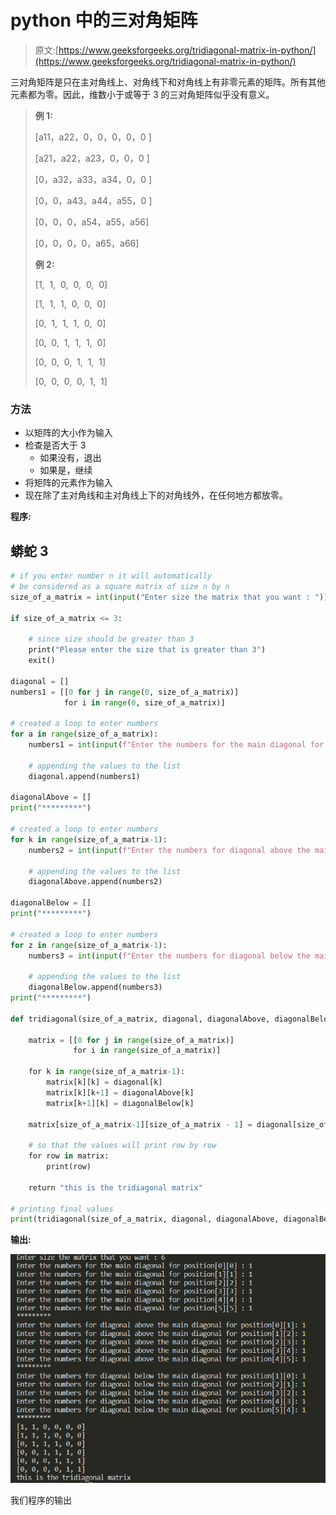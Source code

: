 # python 中的三对角矩阵

> 原文:[https://www.geeksforgeeks.org/tridiagonal-matrix-in-python/](https://www.geeksforgeeks.org/tridiagonal-matrix-in-python/)

三对角矩阵是只在主对角线上、对角线下和对角线上有非零元素的矩阵。所有其他元素都为零。因此，维数小于或等于 3 的三对角矩阵似乎没有意义。

> **例 1:**
> 
> [a11，a22，0，0，0，0，0 ]
> 
> [a21，a22，a23，0，0，0 ]
> 
> [0，a32，a33，a34，0，0 ]
> 
> [0，0，a43，a44，a55，0 ]
> 
> [0，0，0，a54，a55，a56]
> 
> [0，0，0，0，a65，a66]
> 
> **例 2:**
> 
> [1,  1,  0,  0,  0,  0]   
> 
> [1,  1,  1,  0,  0,  0]
> 
> [0,  1,  1,  1,  0,  0]
> 
> [0,  0,  1,  1,  1,  0]
> 
> [0,  0,  0,  1,  1,  1]
> 
> [0,  0,  0,  0,  1,  1]

### 方法

*   以矩阵的大小作为输入
*   检查是否大于 3
    *   如果没有，退出
    *   如果是，继续
*   将矩阵的元素作为输入
*   现在除了主对角线和主对角线上下的对角线外，在任何地方都放零。

**程序:**

## 蟒蛇 3

```py
# if you enter number n it will automatically 
# be considered as a square matrix of size n by n
size_of_a_matrix = int(input("Enter size the matrix that you want : "))

if size_of_a_matrix <= 3:

    # since size should be greater than 3
    print("Please enter the size that is greater than 3")
    exit()

diagonal = []
numbers1 = [[0 for j in range(0, size_of_a_matrix)]
            for i in range(0, size_of_a_matrix)]

# created a loop to enter numbers
for a in range(size_of_a_matrix):
    numbers1 = int(input(f"Enter the numbers for the main diagonal for position[{a}][{a}] : "))

    # appending the values to the list
    diagonal.append(numbers1)

diagonalAbove = []
print("*********")

# created a loop to enter numbers
for k in range(size_of_a_matrix-1):
    numbers2 = int(input(f"Enter the numbers for diagonal above the main diagonal for position[{k}][{k+1}]: "))

    # appending the values to the list
    diagonalAbove.append(numbers2)

diagonalBelow = []
print("*********")

# created a loop to enter numbers
for z in range(size_of_a_matrix-1):
    numbers3 = int(input(f"Enter the numbers for diagonal below the main diagonal for position[{z+1}][{z}]: "))

    # appending the values to the list
    diagonalBelow.append(numbers3)
print("*********")

def tridiagonal(size_of_a_matrix, diagonal, diagonalAbove, diagonalBelow):

    matrix = [[0 for j in range(size_of_a_matrix)]
              for i in range(size_of_a_matrix)]

    for k in range(size_of_a_matrix-1):
        matrix[k][k] = diagonal[k]
        matrix[k][k+1] = diagonalAbove[k]
        matrix[k+1][k] = diagonalBelow[k]

    matrix[size_of_a_matrix-1][size_of_a_matrix - 1] = diagonal[size_of_a_matrix-1]

    # so that the values will print row by row
    for row in matrix:
        print(row)

    return "this is the tridiagonal matrix"

# printing final values
print(tridiagonal(size_of_a_matrix, diagonal, diagonalAbove, diagonalBelow))
```

**输出:**

![](img/1cbf43b7abf2b234795c90fdaf081359.png)

我们程序的输出